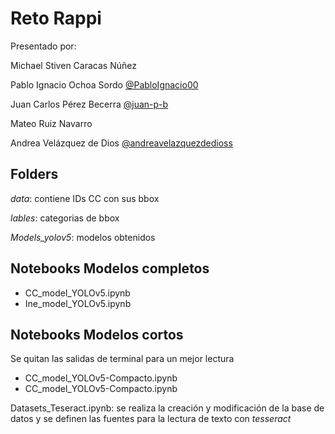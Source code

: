 # Reto Rappi

Presentado por:

Michael Stiven Caracas Núñez

Pablo Ignacio Ochoa Sordo [@PabloIgnacio00](https://github.com/PabloIgnacio00)

Juan Carlos Pérez Becerra [@juan-p-b](https://github.com/juan-p-b)

Mateo Ruiz Navarro

Andrea Velázquez de Dios [@andreavelazquezdedioss](https://github.com/andreavelazquezdedios)

## Folders 

*data*: contiene IDs CC con sus bbox

*lables*: categorias de bbox

*Models_yolov5*: modelos obtenidos 

## Notebooks Modelos completos 
* CC_model_YOLOv5.ipynb
* Ine_model_YOLOv5.ipynb

## Notebooks Modelos cortos
Se quitan las salidas de terminal para un mejor lectura
* CC_model_YOLOv5-Compacto.ipynb
* CC_model_YOLOv5-Compacto.ipynb



Datasets_Teseract.ipynb: se realiza la creación y modificación de la base de datos y se definen las fuentes para la lectura de texto con *tesseract*

